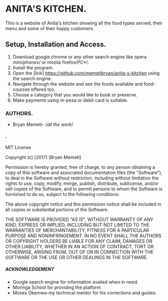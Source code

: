 # ANITA'S KITCHEN.

This is a website of Anita's kitchen showing all the food types served, their menu and some of their happy customers.

## Setup, Installation and Access.

1) Download google chrome or any other search engine like opera mini/_phones_/ or mozila firefox/_PC*_/.
2) Install the program.
3) Open the [link] https://github.com/memetibryan/anita-s-kitchen using the search engine.
4) Navigate through the website and see the foods available and food-courses offered too.
5) Choose a category that you would like to book or preserve.
6) Make payments using m-pesa or debit card is suitable.

### AUTHORS.

- Bryan Memeti- /_all the work_/

#### .

MIT License

Copyright (c) [2017] [Bryan Memeti]

Permission is hereby granted, free of charge, to any person obtaining a copy of this software and associated documentation files (the "Software"), to deal in the Software without restriction, including without limitation the rights to use, copy, modify, merge, publish, distribute, sublicense, and/or sell copies of the Software, and to permit persons to whom the Software is furnished to do so, subject to the following conditions:

The above copyright notice and this permission notice shall be included in all copies or substantial portions of the Software.

THE SOFTWARE IS PROVIDED "AS IS", WITHOUT WARRANTY OF ANY KIND, EXPRESS OR IMPLIED, INCLUDING BUT NOT LIMITED TO THE WARRANTIES OF MERCHANTABILITY, FITNESS FOR A PARTICULAR PURPOSE AND NONINFRINGEMENT. IN NO EVENT SHALL THE AUTHORS OR COPYRIGHT HOLDERS BE LIABLE FOR ANY CLAIM, DAMAGES OR OTHER LIABILITY, WHETHER IN AN ACTION OF CONTRACT, TORT OR OTHERWISE, ARISING FROM, OUT OF OR IN CONNECTION WITH THE SOFTWARE OR THE USE OR OTHER DEALINGS IN THE SOFTWARE.

##### ACKNOWLEDGEMENT

- Google search engine for information availed when in need.
- Moringa School for providing the platform.
- Moses Okemwa-my technical mentor for his corrections and guides.

